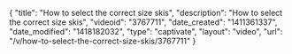 {
    "title": "How to select the correct size skis",
    "description": "How to select the correct size skis",
    "videoid": "3767711",
    "date_created": "1411361337",
    "date_modified": "1418182032",
    "type": "captivate",
    "layout": "video",
    "url": "\/v\/how-to-select-the-correct-size-skis\/3767711"
}